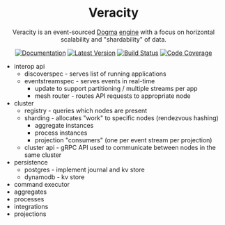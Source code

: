 <div align="center">

# Veracity

Veracity is an event-sourced [Dogma](https://github.com/dogmatiq/dogma)
[engine](https://github.com/dogmatiq/dogma#engine) with a focus on horizontal
scalability and "shardability" of data.

[![Documentation](https://img.shields.io/badge/go.dev-documentation-007d9c?&style=for-the-badge)](https://pkg.go.dev/github.com/dogmatiq/veracity)
[![Latest Version](https://img.shields.io/github/tag/dogmatiq/veracity.svg?&style=for-the-badge&label=semver)](https://github.com/dogmatiq/veracity/releases)
[![Build Status](https://img.shields.io/github/actions/workflow/status/dogmatiq/veracity/ci.yml?style=for-the-badge&branch=main)](https://github.com/dogmatiq/veracity/actions/workflows/ci.yml)
[![Code Coverage](https://img.shields.io/codecov/c/github/dogmatiq/veracity/main.svg?style=for-the-badge)](https://codecov.io/github/dogmatiq/veracity)

</div>

- interop api
  - discoverspec - serves list of running applications
  - eventstreamspec - serves events in real-time
    - update to support partitioning / multiple streams per app
    - mesh router - routes API requests to appropriate node
- cluster
  - registry - queries which nodes are present
  - sharding - allocates "work" to specific nodes (rendezvous hashing)
    - aggregate instances
    - process instances
    - projection "consumers" (one per event stream per projection)
  - cluster api - gRPC API used to communicate between nodes in the same cluster
- persistence
  - postgres - implement journal and kv store
  - dynamodb - kv store
- command executor
- aggregates
- processes
- integrations
- projections
